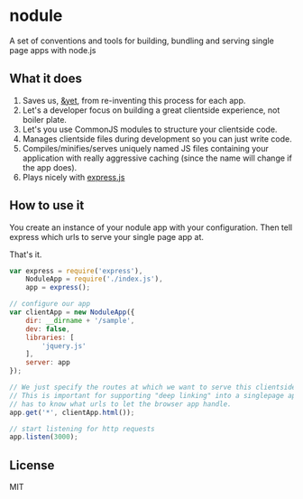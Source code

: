 # nodule

A set of conventions and tools for building, bundling and serving single page apps with node.js

## What it does

1. Saves us, [&yet](http://andyet.com), from re-inventing this process for each app.
1. Let's a developer focus on building a great clientside experience, not boiler plate.
1. Let's you use CommonJS modules to structure your clientside code.
1. Manages clientside files during development so you can just write code.
1. Compiles/minifies/serves uniquely named JS files containing your application with really aggressive caching (since the name will change if the app does).
1. Plays nicely with [express.js](http://expressjs.com)

## How to use it

You create an instance of your nodule app with your configuration. Then tell express which urls to serve your single page app at. 

That's it.

```js
var express = require('express'),
    NoduleApp = require('./index.js'),
    app = express();

// configure our app
var clientApp = new NoduleApp({
    dir: __dirname + '/sample',
    dev: false,
    libraries: [
        'jquery.js'
    ],
    server: app
});

// We just specify the routes at which we want to serve this clientside app.
// This is important for supporting "deep linking" into a singlepage apps since the server
// has to know what urls to let the browser app handle.
app.get('*', clientApp.html());

// start listening for http requests
app.listen(3000);

```

## License

MIT
